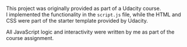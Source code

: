 This project was originally provided as part of a Udacity course.  
I implemented the functionality in the `script.js` file, while the HTML and CSS were part of the starter template provided by Udacity.

All JavaScript logic and interactivity were written by me as part of the course assignment.
